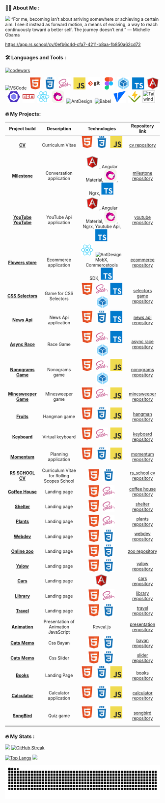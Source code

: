 ### :woman_technologist: About Me :
<img src="https://media.giphy.com/media/WUlplcMpOCEmTGBtBW/giphy.gif" width="30">
“For me, becoming isn’t about arriving somewhere or achieving a certain aim. I see it instead as forward motion, a means of evolving, a way to reach continuously toward a better self. The journey doesn’t end.” — Michelle Obama

https://app.rs.school/cv/0efb6c4d-cfa7-4211-b8aa-1b850a62cd72

### :hammer_and_wrench: Languages and Tools :
[![codewars](https://www.codewars.com/users/rsschool_4dbdae09fba21293/badges/small)](https://www.codewars.com/users/rsschool_4dbdae09fba21293)
<div>
   <img src="https://cdn.jsdelivr.net/gh/devicons/devicon/icons/vscode/vscode-original.svg" title="VSCode" alt="VSCode" width="40" height="40"/>&nbsp;
  <img src="https://github.com/devicons/devicon/blob/master/icons/html5/html5-original.svg" title="HTML5" alt="HTML" width="40" height="40"/>&nbsp;
  <img src="https://github.com/devicons/devicon/blob/master/icons/css3/css3-plain-wordmark.svg"  title="CSS3" alt="CSS" width="40" height="40"/>&nbsp;
  <img src="https://github.com/devicons/devicon/blob/master/icons/sass/sass-original.svg" title="SASS" alt="SASS" width="40" height="40"/>&nbsp;
  <img src="https://github.com/devicons/devicon/blob/master/icons/javascript/javascript-original.svg" title="JavaScript" alt="JavaScript" width="40" height="40"/>&nbsp;
  <img src="https://github.com/devicons/devicon/blob/master/icons/git/git-original-wordmark.svg" title="Git" **alt="Git" width="40" height="40"/>&nbsp;
  <img src="https://github.com/devicons/devicon/blob/master/icons/figma/figma-original.svg" title="Figma" **alt="Figma" width="40" height="40"/>&nbsp;
  <img src="https://github.com/devicons/devicon/blob/master/icons/webpack/webpack-original.svg" title="Webpack" **alt="Webpack" width="40" height="40"/>&nbsp;
  <img src="https://github.com/devicons/devicon/blob/master/icons/typescript/typescript-original.svg" title="Typescript" **alt="Typescript" width="40" height="40"/>&nbsp;
  <img src="https://github.com/devicons/devicon/blob/master/icons/angularjs/angularjs-original.svg" title="Angular" **alt="Angular" width="40" height="40"/>&nbsp;
  <img src="https://github.com/devicons/devicon/blob/master/icons/eslint/eslint-original.svg" title="ESLint" **alt="ESLint" width="40" height="40"/>&nbsp;
  <img src="https://github.com/devicons/devicon/blob/master/icons/npm/npm-original-wordmark.svg" title="NPM" **alt="NPM" width="40" height="40"/>&nbsp;
  <img src="https://github.com/devicons/devicon/blob/master/icons/react/react-original.svg" title="React" **alt="React" width="40" height="40"/>&nbsp;
  <img src="https://github.com/tandpfun/skill-icons/blob/main/icons/ReactiveX-Light.svg" title="Rxjs" alt="Rxjs" width="40" height="40"/>&nbsp;
  <img src="https://user-images.githubusercontent.com/25181517/190887795-99cb0921-e57f-430b-a111-e165deedaa36.png" title="AntDesign" alt="AntDesign" width="40" height="40"/>&nbsp;
  <img src="https://github.com/marwin1991/profile-technology-icons/assets/136815194/ecd443af-ebba-4af8-a46e-1bf64d863b5b" title="Babel" alt="Babel" width="40" height="40"/>&nbsp;
  <img src="https://github.com/devicons/devicon/blob/master/icons/vite/vite-original.svg" title="Vite" **alt="Vite" width="40" height="40"/>&nbsp;
  <img src="https://github.com/devicons/devicon/blob/master/icons/vitest/vitest-original.svg" title="Vitest" **alt="Vitest" width="40" height="40"/>&nbsp;
   <img src="https://github.com/devicons/devicon/blob/master/icons/taiwindcss/taiwindcss-original.svg" title="Taiwindcss" **alt="Taiwindcss" width="40" height="40"/>&nbsp;
</div>

### :fire: My Projects:

|Project build|Description|Technologies|Repository link|
|:---:|:---:|:---:|:---:|
|**[CV](https://anastan588.github.io/CV/)**|Curriculum Vitae|<img src="https://github.com/devicons/devicon/blob/master/icons/html5/html5-original.svg" title="HTML5" alt="HTML" width="40" height="40"/>&nbsp; <img src="https://github.com/devicons/devicon/blob/master/icons/css3/css3-plain-wordmark.svg"  title="CSS3" alt="CSS" width="40" height="40"/>&nbsp; <img src="https://github.com/devicons/devicon/blob/master/icons/javascript/javascript-original.svg" title="JavaScript" alt="JavaScript" width="40" height="40"/>&nbsp;|[cv repository](https://github.com/anastan588/CV)|
|**[Milestone](https://milestone-anastan588.netlify.app/)**|Conversation application|<img src="https://github.com/devicons/devicon/blob/master/icons/angularjs/angularjs-original.svg" title="Angular" alt="Angular" width="40" height="40"/>&nbsp;, Angular Material,  <img src="https://github.com/tandpfun/skill-icons/blob/main/icons/ReactiveX-Light.svg" title="Rxjs" alt="Rxjs" width="40" height="40"/>, Ngrx, <img src="https://github.com/devicons/devicon/blob/master/icons/typescript/typescript-original.svg" title="Typescript" alt="Typescript" width="40" height="40"/>&nbsp;| [milestone repository](https://github.com/anastan588/angular2023/tree/main/milestone)|
|**[YouTube](https://youtube-app-anastan588.netlify.app/) [YouTube](https://angular-testing-anastan588.netlify.app/)**|YouTube Api application|<img src="https://github.com/devicons/devicon/blob/master/icons/angularjs/angularjs-original.svg" title="Angular" alt="Angular" width="40" height="40"/>&nbsp;,  Angular Material, <img src="https://github.com/tandpfun/skill-icons/blob/main/icons/ReactiveX-Light.svg" title="Rxjs" alt="Rxjs" width="40" height="40"/>, Ngrx, Youtube Api, <img src="https://github.com/devicons/devicon/blob/master/icons/typescript/typescript-original.svg" title="Typescript" alt="Typescript" width="40" height="40"/>&nbsp;|[youtube repository](https://github.com/anastan588/angular2023/tree/main/my-new-app)|
|**[Flowers store](https://ecommercebydreamers.netlify.app/)**|Ecommerce application| <img src="https://github.com/devicons/devicon/blob/master/icons/react/react-original.svg" title="React" alt="React" width="40" height="40"/>&nbsp; <img src="https://user-images.githubusercontent.com/25181517/190887795-99cb0921-e57f-430b-a111-e165deedaa36.png" title="AntDesign" alt="AntDesign" width="40" height="40"/>&nbsp; MobX, Commercetools SDK, <img src="https://github.com/devicons/devicon/blob/master/icons/typescript/typescript-original.svg" title="Typescript" alt="Typescript" width="40" height="40"/>&nbsp;| [ecommerce repository](https://github.com/anastan588/ecommerce)|
|**[CSS Selectors](https://anastan588.github.io/css-selectors/css-selectors)**|Game for CSS Selectors|<img src="https://github.com/devicons/devicon/blob/master/icons/html5/html5-original.svg" title="HTML5" alt="HTML" width="40" height="40"/>&nbsp; <img src="https://github.com/devicons/devicon/blob/master/icons/sass/sass-original.svg" title="SASS" alt="SASS" width="40" height="40"/>&nbsp; <img src="https://github.com/devicons/devicon/blob/master/icons/typescript/typescript-original.svg" title="Typescript" alt="Typescript" width="40" height="40"/>&nbsp; <img src="https://github.com/devicons/devicon/blob/master/icons/webpack/webpack-original.svg" title="Webpack" alt="Webpack" width="40" height="40"/>&nbsp;|[selectors game repository](https://github.com/anastan588/css-selectors)|
|**[News Api](https://anastan588.github.io/newsApi/newsApi/)**|News Api application|<img src="https://github.com/devicons/devicon/blob/master/icons/html5/html5-original.svg" title="HTML5" alt="HTML" width="40" height="40"/>&nbsp; <img src="https://github.com/devicons/devicon/blob/master/icons/css3/css3-plain-wordmark.svg"  title="CSS3" alt="CSS" width="40" height="40"/>&nbsp; <img src="https://github.com/devicons/devicon/blob/master/icons/typescript/typescript-original.svg" title="Typescript" alt="Typescript" width="40" height="40"/>&nbsp;|[news api repository](https://github.com/anastan588/newsApi)|
|**[Async Race](https://anastan588.github.io/async-race/async-race)**|Race Game|<img src="https://github.com/devicons/devicon/blob/master/icons/html5/html5-original.svg" title="HTML5" alt="HTML" width="40" height="40"/>&nbsp; <img src="https://github.com/devicons/devicon/blob/master/icons/sass/sass-original.svg" title="SASS" alt="SASS" width="40" height="40"/>&nbsp; <img src="https://github.com/devicons/devicon/blob/master/icons/typescript/typescript-original.svg" title="Typescript" alt="Typescript" width="40" height="40"/>&nbsp; <img src="https://github.com/devicons/devicon/blob/master/icons/webpack/webpack-original.svg" title="Webpack" alt="Webpack" width="40" height="40"/>&nbsp;|[async race repository](https://github.com/anastan588/async-race)|
|**[Nonograms Game](https://anastan588.github.io/nonograms/)**|Nonograms game|<img src="https://github.com/devicons/devicon/blob/master/icons/html5/html5-original.svg" title="HTML5" alt="HTML" width="40" height="40"/>&nbsp; <img src="https://github.com/devicons/devicon/blob/master/icons/sass/sass-original.svg" title="SASS" alt="SASS" width="40" height="40"/>&nbsp; <img src="https://github.com/devicons/devicon/blob/master/icons/javascript/javascript-original.svg" title="JavaScript" alt="JavaScript" width="40" height="40"/>&nbsp;  <img src="https://github.com/devicons/devicon/blob/master/icons/webpack/webpack-original.svg" title="Webpack" alt="Webpack" width="40" height="40"/>&nbsp;|[nonograms repository](https://github.com/anastan588/nonograms)|
|**[Minesweeper Game](https://anastan588.github.io/minesweeper/)**|Minesweeper game|<img src="https://github.com/devicons/devicon/blob/master/icons/html5/html5-original.svg" title="HTML5" alt="HTML" width="40" height="40"/>&nbsp; <img src="https://github.com/devicons/devicon/blob/master/icons/sass/sass-original.svg" title="SASS" alt="SASS" width="40" height="40"/>&nbsp; <img src="https://github.com/devicons/devicon/blob/master/icons/javascript/javascript-original.svg" title="JavaScript" alt="JavaScript" width="40" height="40"/>&nbsp;|[minesweeper repository](https://github.com/anastan588/minesweeper)|
|**[Fruits](https://anastan588.github.io/hangman/)**|Hangman game|<img src="https://github.com/devicons/devicon/blob/master/icons/html5/html5-original.svg" title="HTML5" alt="HTML" width="40" height="40"/>&nbsp; <img src="https://github.com/devicons/devicon/blob/master/icons/css3/css3-plain-wordmark.svg"  title="CSS3" alt="CSS" width="40" height="40"/>&nbsp; <img src="https://github.com/devicons/devicon/blob/master/icons/javascript/javascript-original.svg" title="JavaScript" alt="JavaScript" width="40" height="40"/>&nbsp;|[hangman repository](https://github.com/anastan588/hangman)|
|**[Keyboard](https://anastan588.github.io/virtual-keyboard/)**|Virtual keyboard|<img src="https://github.com/devicons/devicon/blob/master/icons/html5/html5-original.svg" title="HTML5" alt="HTML" width="40" height="40"/>&nbsp; <img src="https://github.com/devicons/devicon/blob/master/icons/sass/sass-original.svg" title="SASS" alt="SASS" width="40" height="40"/>&nbsp; <img src="https://github.com/devicons/devicon/blob/master/icons/javascript/javascript-original.svg" title="JavaScript" alt="JavaScript" width="40" height="40"/>&nbsp;|[keyboard repository](https://github.com/anastan588/virtual-keyboard)|
|**[Momentum](https://anastan588.github.io/momentum2/)**|Planning application|<img src="https://github.com/devicons/devicon/blob/master/icons/html5/html5-original.svg" title="HTML5" alt="HTML" width="40" height="40"/>&nbsp; <img src="https://github.com/devicons/devicon/blob/master/icons/css3/css3-plain-wordmark.svg"  title="CSS3" alt="CSS" width="40" height="40"/>&nbsp; <img src="https://github.com/devicons/devicon/blob/master/icons/javascript/javascript-original.svg" title="JavaScript" alt="JavaScript" width="40" height="40"/>&nbsp;|[momentum repository](https://github.com/anastan588/momentum2)|
|**[RS SCHOOL CV](https://anastan588.github.io/rsschool-cv/)**|Curriculum Vitae for Rolling Scopes School| <img src="https://github.com/devicons/devicon/blob/master/icons/html5/html5-original.svg" title="HTML5" alt="HTML" width="40" height="40"/>&nbsp; <img src="https://github.com/devicons/devicon/blob/master/icons/css3/css3-plain-wordmark.svg"  title="CSS3" alt="CSS" width="40" height="40"/>&nbsp;|[rs_school cv repository](https://github.com/anastan588/rsschool-cv)| 
|**[Coffee House](https://anastan588.github.io/coffee-house/)**|Landing page|<img src="https://github.com/devicons/devicon/blob/master/icons/html5/html5-original.svg" title="HTML5" alt="HTML" width="40" height="40"/>&nbsp; <img src="https://github.com/devicons/devicon/blob/master/icons/sass/sass-original.svg" title="SASS" alt="SASS" width="40" height="40"/>&nbsp;|[coffee house repository](https://github.com/anastan588/coffee-house)| 
|**[Shelter](https://anastan588.github.io/shelter/shelter/pages/main/)**|Landing page|<img src="https://github.com/devicons/devicon/blob/master/icons/html5/html5-original.svg" title="HTML5" alt="HTML" width="40" height="40"/>&nbsp; <img src="https://github.com/devicons/devicon/blob/master/icons/sass/sass-original.svg" title="SASS" alt="SASS" width="40" height="40"/>&nbsp;|[shelter repository](https://github.com/anastan588/shelter)| 
|**[Plants](https://anastan588.github.io/plants/)**|Landing page|<img src="https://github.com/devicons/devicon/blob/master/icons/html5/html5-original.svg" title="HTML5" alt="HTML" width="40" height="40"/>&nbsp; <img src="https://github.com/devicons/devicon/blob/master/icons/sass/sass-original.svg" title="SASS" alt="SASS" width="40" height="40"/>&nbsp;|[plants repository](https://github.com/anastan588/plants)| 
|**[Webdev](https://anastan588.github.io/webdev/)**|Landing page|<img src="https://github.com/devicons/devicon/blob/master/icons/html5/html5-original.svg" title="HTML5" alt="HTML" width="40" height="40"/>&nbsp;  <img src="https://github.com/devicons/devicon/blob/master/icons/css3/css3-plain-wordmark.svg"  title="CSS3" alt="CSS" width="40" height="40"/>&nbsp;|[webdev repository](https://github.com/anastan588/webdev)| 
|**[Online zoo](https://anastan588.github.io/online-zoo/)**|Landing page|<img src="https://github.com/devicons/devicon/blob/master/icons/html5/html5-original.svg" title="HTML5" alt="HTML" width="40" height="40"/>&nbsp;  <img src="https://github.com/devicons/devicon/blob/master/icons/css3/css3-plain-wordmark.svg"  title="CSS3" alt="CSS" width="40" height="40"/>&nbsp;|[zoo repository](https://github.com/anastan588/online-zoo)| 
|**[Yalow](https://anastan588.github.io/yalow/)**|Landing page|<img src="https://github.com/devicons/devicon/blob/master/icons/html5/html5-original.svg" title="HTML5" alt="HTML" width="40" height="40"/>&nbsp;  <img src="https://github.com/devicons/devicon/blob/master/icons/css3/css3-plain-wordmark.svg"  title="CSS3" alt="CSS" width="40" height="40"/>&nbsp;|[yalow repository](https://github.com/anastan588/yalow)| 
|**[Cars](https://anastan588.github.io/cars/)**|Landing page|<img src="https://github.com/devicons/devicon/blob/master/icons/angularjs/angularjs-original.svg" title="Angular" alt="Angular" width="40" height="40"/>&nbsp;|[cars repository](https://github.com/anastan588/cars)|
|**[Library](https://anastan588.github.io/library/)**|Landing page|<img src="https://github.com/devicons/devicon/blob/master/icons/html5/html5-original.svg" title="HTML5" alt="HTML" width="40" height="40"/>&nbsp; <img src="https://github.com/devicons/devicon/blob/master/icons/sass/sass-original.svg" title="SASS" alt="SASS" width="40" height="40"/>&nbsp;|[library repository](https://github.com/anastan588/library)|
|**[Travel](https://anastan588.github.io/travel/)**|Landing page|<img src="https://github.com/devicons/devicon/blob/master/icons/html5/html5-original.svg" title="HTML5" alt="HTML" width="40" height="40"/>&nbsp;  <img src="https://github.com/devicons/devicon/blob/master/icons/css3/css3-plain-wordmark.svg"  title="CSS3" alt="CSS" width="40" height="40"/>&nbsp;|[travel repository](https://github.com/anastan588/travel)|
|**[Animation](https://anastan588.github.io/animation-presentation/presentation-reveal/)**|Presentation of Animation JavaScript|Reveal.js|[presentation repository](https://github.com/anastan588/animation-presentation)|[presentation repository](https://github.com/anastan588/animation-presentation)|
|**[Cats Mems](https://anastan588.github.io/cssBayan/cssBayan/)**|Css Bayan|<img src="https://github.com/devicons/devicon/blob/master/icons/html5/html5-original.svg" title="HTML5" alt="HTML" width="40" height="40"/>&nbsp; <img src="https://github.com/devicons/devicon/blob/master/icons/css3/css3-plain-wordmark.svg"  title="CSS3" alt="CSS" width="40" height="40"/>&nbsp;|[bayan repository](https://github.com/anastan588/cssBayan)|
|**[Cats Mems](https://anastan588.github.io/cssMemeSlider/slider/)**|Css Slider|<img src="https://github.com/devicons/devicon/blob/master/icons/html5/html5-original.svg" title="HTML5" alt="HTML" width="40" height="40"/>&nbsp; <img src="https://github.com/devicons/devicon/blob/master/icons/css3/css3-plain-wordmark.svg"  title="CSS3" alt="CSS" width="40" height="40"/>&nbsp;|[slider repository](https://github.com/anastan588/cssMemeSlider)|
|**[Books](https://anastan588.github.io/books-shop/)**|Landing Page|<img src="https://github.com/devicons/devicon/blob/master/icons/html5/html5-original.svg" title="HTML5" alt="HTML" width="40" height="40"/>&nbsp; <img src="https://github.com/devicons/devicon/blob/master/icons/css3/css3-plain-wordmark.svg"  title="CSS3" alt="CSS" width="40" height="40"/>&nbsp; <img src="https://github.com/devicons/devicon/blob/master/icons/javascript/javascript-original.svg" title="JavaScript" alt="JavaScript" width="40" height="40"/>&nbsp;|[books repository](https://github.com/anastan588/books-shop)|
|**[Calculator](https://anastan588.github.io/calculator/)**|Calculator application|<img src="https://github.com/devicons/devicon/blob/master/icons/html5/html5-original.svg" title="HTML5" alt="HTML" width="40" height="40"/>&nbsp; <img src="https://github.com/devicons/devicon/blob/master/icons/css3/css3-plain-wordmark.svg"  title="CSS3" alt="CSS" width="40" height="40"/>&nbsp; <img src="https://github.com/devicons/devicon/blob/master/icons/javascript/javascript-original.svg" title="JavaScript" alt="JavaScript" width="40" height="40"/>&nbsp;|[calculator repository](https://github.com/anastan588/calculator)|
|**[SongBird](https://anastan588.github.io/songbird/)**|Quiz game|<img src="https://github.com/devicons/devicon/blob/master/icons/html5/html5-original.svg" title="HTML5" alt="HTML" width="40" height="40"/>&nbsp; <img src="https://github.com/devicons/devicon/blob/master/icons/css3/css3-plain-wordmark.svg"  title="CSS3" alt="CSS" width="40" height="40"/>&nbsp; <img src="https://github.com/devicons/devicon/blob/master/icons/javascript/javascript-original.svg" title="JavaScript" alt="JavaScript" width="40" height="40"/>&nbsp;| [songbird repository](https://github.com/anastan588/songbird)|

### :fire: My Stats :
![](https://github-profile-summary-cards.vercel.app/api/cards/profile-details?username=anastan588&theme=solarized)
[![GitHub Streak](https://streak-stats.demolab.com/?user=anastan588&theme=solarized-light)](https://git.io/streak-stats)

[![Top Langs](https://github-readme-stats.vercel.app/api/top-langs/?username=anastan588&theme=solarized-light&layout=donut)](https://github.com/anuraghazra/github-readme-stats)
![](https://github-profile-summary-cards.vercel.app/api/cards/stats?username=anastan588&theme=solarized)

![Snake animation](https://github.com/anastan588/anastan588/blob/output/github-contribution-grid-snake.svg)

<!--
**anastan588/anastan588** is a ✨ _special_ ✨ repository because its `README.md` (this file) appears on your GitHub profile.

Here are some ideas to get you started:

- 🔭 I’m currently working on ...
- 🌱 I’m currently learning ...
- 👯 I’m looking to collaborate on ...
- 🤔 I’m looking for help with ...
- 💬 Ask me about ...
- 📫 How to reach me: ...
- 😄 Pronouns: ...
- ⚡ Fun fact: ...
-->
